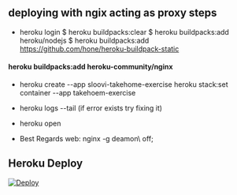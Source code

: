 ## deploying with ngix acting as proxy steps
- heroku login
$ heroku buildpacks:clear
$ heroku buildpacks:add heroku/nodejs
$ heroku buildpacks:add https://github.com/hone/heroku-buildpack-static

#### heroku buildpacks:add heroku-community/nginx
- heroku create --app sloovi-takehome-exercise
heroku stack:set container --app takehoem-exercise

- heroku logs --tail (if error exists try fixing it)
- heroku open

- Best Regards web: nginx -g deamon\ off\;


## Heroku Deploy

[![Deploy](https://www.herokucdn.com/deploy/button.svg)](https://heroku.com/deploy)


